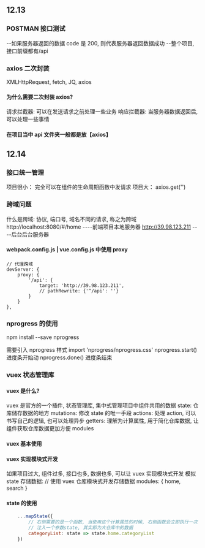 ## 12.13

### POSTMAN 接口测试

--如果服务器返回的数据 code 是 200, 则代表服务器返回数据成功
--整个项目,接口前缀都有/api

### axios 二次封装

XMLHttpRequest, fetch, JQ, axios

#### 为什么需要二次封装 axios?

请求拦截器:
可以在发送请求之前处理一些业务
响应拦截器:
当服务器数据返回后, 可以处理一些事情

#### 在项目当中 api 文件夹一般都是放【axios】

## 12.14

### 接口统一管理

项目很小： 完全可以在组件的生命周期函数中发请求
项目大： axios.get('')

### 跨域问题

什么是跨域: 协议, 端口号, 域名不同的请求, 称之为跨域
http://localhost:8080/#/home ----前端项目本地服务器
http://39.98.123.211 ----后台后台服务器

#### webpack.config.js | vue.config.js 中使用 proxy

    // 代理跨域
    devServer: {
        proxy: {
            '/api': {
                target: 'http://39.98.123.211',
                // pathRewrite: {'^/api': ''}
            }
        }
    },

### nprogress 的使用

npm install --save nprogress

需要引入 nprogress 样式 import 'nprogress/nprogress.css'
nprogress.start() 进度条开始动
nprogress.done() 进度条结束

### vuex 状态管理库

#### vuex 是什么?

vuex 是官方的一个插件, 状态管理库, 集中式管理项目中组件共用的数据
state: 仓库储存数据的地方
mutations: 修改 state 的唯一手段
actions: 处理 action, 可以书写自己的逻辑, 也可以处理异步
getters: 理解为计算属性, 用于简化仓库数据, 让组件获取仓库数据更加方便
modules

#### vuex 基本使用

#### vuex 实现模块式开发

如果项目过大, 组件过多, 接口也多, 数据也多, 可以让 vuex 实现模块式开发
模拟 state 存储数据:
// 使用 vuex 仓库模块式开发存储数据
modules: {
home,
search
}

#### state 的使用

```JavaScript
    ...mapState({
        // 右侧需要的是一个函数, 当使用这个计算属性的时候, 右侧函数会立即执行一次
        // 注入一个参数state, 其实即为大仓库中的数据
        categoryList: state => state.home.categoryList
    })
```
